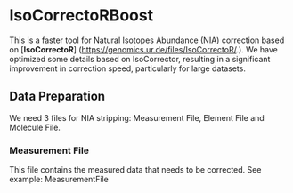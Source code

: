 # IsoCorrectoRBoost
This is a faster tool for Natural Isotopes Abundance (NIA) correction based on [**IsoCorrectoR**] (https://genomics.ur.de/files/IsoCorrectoR/.). We have optimized some details based on IsoCorrector, resulting in a significant improvement in correction speed, particularly for large datasets.

## Data Preparation
We need 3 files for NIA stripping: Measurement File, Element File and Molecule File.
### Measurement File
This file contains the measured data that needs to be corrected. See example: MeasurementFile
